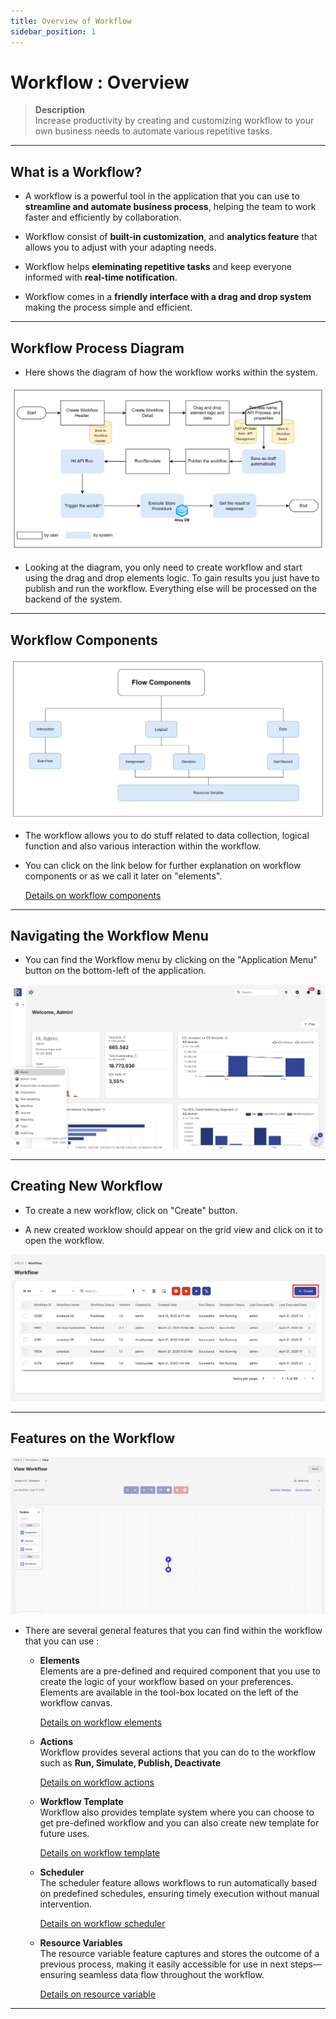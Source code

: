 ```yaml
---
title: Overview of Workflow
sidebar_position: 1
---
```


# Workflow : Overview
> **Description**  
Increase productivity by creating and customizing workflow to your own business needs to automate various repetitive tasks.

---

## What is a Workflow?

- A workflow is a powerful tool in the application that you can use to **streamline and automate business process**, helping the team to work faster and efficiently by collaboration.

- Workflow consist of **built-in customization**, and **analytics feature** that allows you to adjust with your adapting needs.

- Workflow helps **eleminating repetitive tasks** and keep everyone informed with **real-time notification**.

- Workflow comes in a **friendly interface with a drag and drop system** making the process simple and efficient.

---

## Workflow Process Diagram

- Here shows the diagram of how the workflow works within the system.

![image](/img/wf-2.png)

- Looking at the diagram, you only need to create workflow and start using the drag and drop elements logic. To gain results you just have to publish and run the workflow. Everything else will be processed on the backend of the system.

---

## Workflow Components

![image](/img/wf-1.png)

- The workflow allows you to do stuff related to data collection, logical function and also various interaction within the workflow.

- You can click on the link below for further explanation on workflow components or as we call it later on "elements".

    [Details on workflow components](/docs/user-stories/workflow/workflow-elements.md)

---

## Navigating the Workflow Menu
- You can find the Workflow menu by clicking on the "Application Menu" button on the bottom-left of the application.

![image](/img/rm-1.png)

---

## Creating New Workflow

- To create a new workflow, click on "Create" button.

- A new created worklow should appear on the grid view and click on it to open the workflow.

![image](/img/wf-14.png)

---

## Features on the Workflow

![image](/img/wf-15.png)

- There are several general features that you can find within the workflow that you can use :

    - **Elements**  
        Elements are a pre-defined and required component that you use to create the logic of your workflow based on your preferences. Elements are available in the tool-box located on the left of the workflow canvas.

        [Details on workflow elements](/docs/user-stories/workflow/workflow-elements.md)

    - **Actions**  
        Workflow provides several actions that you can do to the workflow such as **Run, Simulate, Publish, Deactivate**

        [Details on workflow actions](/docs/user-stories/workflow/workflow-action.md)

    - **Workflow Template**  
        Workflow also provides template system where you can choose to get pre-defined workflow and you can also create new template for future uses.

        [Details on workflow template](/docs/user-stories/workflow/workflow-template.md)

    - **Scheduler**  
        The scheduler feature allows workflows to run automatically based on predefined schedules, ensuring timely execution without manual intervention.

        [Details on workflow scheduler](/docs/user-stories/workflow/workflow-schedule.md)

    - **Resource Variables**  
        The resource variable feature captures and stores the outcome of a previous process, making it easily accessible for use in next steps—ensuring seamless data flow throughout the workflow.

        [Details on resource variable](/docs/user-stories/workflow/resource-variable.md)

---

